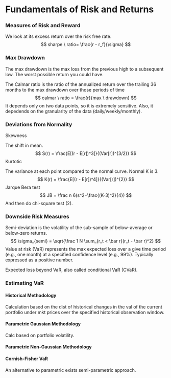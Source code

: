# Fundamentals of Risk and Returns

### Measures of Risk and Reward

We look at its excess return over the risk free rate. 
$$
sharpe \ ratio= \frac{r - r_f}{\sigma} 
$$

### Max Drawdown

The max drawdown is the max loss from the previous high to a subsequent low. The worst possible return you could have. 

The Calmar ratio is the ratio of the annualized return over the trailing 36 months to the max drawdown over those periods of time
$$
calmar \ ratio = \frac{r}{max \ drawdown}
$$
It depends only on two data points, so it is extremely sensitive. Also, it depedends on the granularity of the data (daily/weekly/monthly). 

### Deviations from Normality

Skewness

The shift in mean. 
$$
S(r) = \frac{E[(r - E[r])^3]}{(Var[r])^{3/2}}
$$
Kurtotic

The variance at each point compared to the normal curve. Normal K is 3. 
$$
K(r) = \frac{E[(r - E[r])^4]}{(Var[r])^{2}}
$$
Jarque Bera test
$$
JB = \frac n 6(s^2+\frac{(K-3)^2}{4})
$$
And then do chi-square test (2).

### Downside Risk Measures

Semi-deviation is the volatility of the sub-sample of below-average or below-zero returns. 
$$
\sigma_{semi} = \sqrt{\frac 1 N \sum_{r_t < \bar r}(r_t - \bar r)^2}
$$
Value at risk (VaR) represents the max expected loss over a give time period (e.g., one month) at a specified confidence level (e.g., 99%). Typically expressed as a positive number. 

Expected loss beyond VaR, also called conditional VaR (CVaR).

### Estimating VaR

#### Historical Methodology

Calculation based on the dist of historical changes in the val of the current portfolio under mkt prices over the specified historical observation window. 

#### Parametric Gaussian Methodology

Calc based on portfolio volatility. 

#### Parametric Non-Gaussian Methodology

#### Cornish-Fisher VaR

An alternative to parametric exists semi-parametric approach. 

